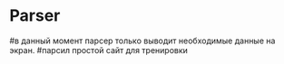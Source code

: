 # Parser

#в данный момент парсер только выводит необходимые данные на экран.
#парсил простой сайт для тренировки
